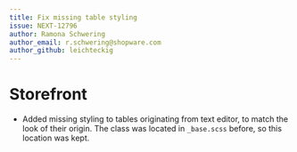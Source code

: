 ```yaml
---
title: Fix missing table styling
issue: NEXT-12796
author: Ramona Schwering
author_email: r.schwering@shopware.com 
author_github: leichteckig
---
```

# Storefront
* Added missing styling to tables originating from text editor, to match the look of their origin. The class was located in `_base.scss` before, so this location was kept.
